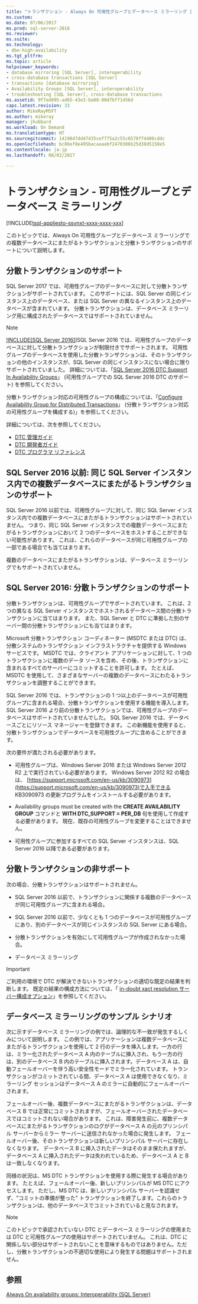 ```yaml
---
title: "トランザクション - Always On 可用性グループとデータベース ミラーリング | Microsoft Docs"
ms.custom: 
ms.date: 07/06/2017
ms.prod: sql-server-2016
ms.reviewer: 
ms.suite: 
ms.technology:
- dbe-high-availability
ms.tgt_pltfrm: 
ms.topic: article
helpviewer_keywords:
- database mirroring [SQL Server], interoperability
- cross-database transactions [SQL Server]
- transactions [database mirroring]
- Availability Groups [SQL Server], interoperability
- troubleshooting [SQL Server], cross-database transactions
ms.assetid: 9f7ed895-ad65-43e3-ba08-00d7bff1456d
caps.latest.revision: 33
author: MikeRayMSFT
ms.author: mikeray
manager: jhubbard
ms.workload: On Demand
ms.translationtype: HT
ms.sourcegitcommit: 1419847dd47435cef775a2c55c0578ff4406cddc
ms.openlocfilehash: bc86ef8e495bacaaaebf2470306b25d38d5158e5
ms.contentlocale: ja-jp
ms.lasthandoff: 08/02/2017

---
```

# <a name="transactions---availability-groups-and-database-mirroring"></a>トランザクション - 可用性グループとデータベース ミラーリング
[!INCLUDE[tsql-appliesto-ssvnxt-xxxx-xxxx-xxx](../../../includes/tsql-appliesto-ssvnxt-xxxx-xxxx-xxx.md)]

このトピックでは、Always On 可用性グループとデータベース ミラーリングでの複数データベースにまたがるトランザクションと分散トランザクションのサポートについて説明します。  

## <a name="support-for-distributed-transactions"></a>分散トランザクションのサポート

SQL Server 2017 では、可用性グループのデータベースに対して分散トランザクションがサポートされています。 このサポートには、SQL Server の同じインスタンス上のデータベース、または SQL Server の異なるインスタンス上のデータベースが含まれています。 分散トランザクションは、データベース ミラーリング用に構成されたデータベースではサポートされていません。

>[!NOTE]
>[!INCLUDE[SQL Server 2016]](../../../includes/sssql15-md.md)]SQL Server 2016 では、可用性グループのデータベースに対して分散トランザクションが制限付きでサポートされます。 可用性グループのデータベースを使用した分散トランザクションは、そのトランザクションの他のインスタンスが、SQL Server の同じインスタンスにない場合に限りサポートされていました。 詳細については、「[SQL Server 2016 DTC Support In Availability Groups](http://blogs.technet.microsoft.com/dataplatform/2016/01/25/sql-server-2016-dtc-support-in-availability-gr)」 (可用性グループでの SQL Server 2016 DTC のサポート) を参照してください。

分散トランザクション対応の可用性グループの構成については、「[Configure Availability Group for Distributed Transactions](configure-availability-group-for-distributed-transactions.md)」 (分散トランザクション対応の可用性グループを構成する)」を参照してください。

詳細については、次を参照してください。

- [DTC 管理ガイド](http://msdn.microsoft.com/library/ms681291.aspx)
- [DTC 開発者ガイド](http://msdn.microsoft.com/library/ms679938.aspx)
- [DTC プログラマ リファレンス](http://msdn.microsoft.com/library/ms686108.aspx)

## <a name="sql-server-2016-and-before-support-for-cross-database-transactions-within-the-same-sql-server-instance"></a>SQL Server 2016 以前: 同じ SQL Server インスタンス内での複数データベースにまたがるトランザクションのサポート  

SQL Server 2016 以前では、可用性グループに対して、同じ SQL Server インスタンス内での複数データベースにまたがるトランザクションはサポートされていません。 つまり、同じ SQL Server インスタンスでの複数データベースにまたがるトランザクションにおいて 2 つのデータベースをホストすることができない可能性があります。 これは、これらのデータベースが同じ可用性グループの一部である場合でも当てはまります。  
  
複数のデータベースにまたがるトランザクションは、データベース ミラーリングでもサポートされていません。  
  
##  <a name="dtcsupport"></a> SQL Server 2016: 分散トランザクションのサポート  
分散トランザクションは、可用性グループでサポートされています。 これは、2 つの異なる SQL Server インスタンスでホストされるデータベース間の分散トランザクションに当てはまります。 また、SQL Server と DTC に準拠した別のサーバー間の分散トランザクションにも当てはまります。  
 
Microsoft 分散トランザクション コーディネーター (MSDTC または DTC) は、分散システムのトランザクション インフラストラクチャを提供する Windows サービスです。 MSDTC では、クライアント アプリケーションに対して、1 つのトランザクションに複数のデータ ソースを含め、その後、トランザクションに含まれるすべてのサーバーにコミットすることを許可します。 たとえば、MSDTC を使用して、さまざまなサーバーの複数のデータベースにわたるトランザクションを調整することができます。

SQL Server 2016 では、トランザクションの 1 つ以上のデータベースが可用性グループに含まれる場合、分散トランザクションを使用する機能を導入します。 SQL Server 2016 より前の分散トランザクションでは、可用性グループのデータベースはサポートされていませんでした。 SQL Server 2016 では、データベースごとにリソース マネージャーを登録できます。 この新機能を使用すると、分散トランザクションでデータベースを可用性グループに含めることができます。
  
 次の要件が満たされる必要があります。  
  
-   可用性グループは、Windows Server 2016 または Windows Server 2012 R2 上で実行されている必要があります。 Windows Server 2012 R2 の場合は、 [https://support.microsoft.com/en-us/kb/3090973](https://support.microsoft.com/en-us/kb/3090973)で入手できる KB3090973 の更新プログラムをインストールする必要があります。  
  
-   Availability groups must be created with the **CREATE AVAILABILITY GROUP** コマンドと **WITH DTC_SUPPORT = PER_DB** 句を使用して作成する必要があります。 現在、既存の可用性グループを変更することはできません。  

- 可用性グループに参加するすべての SQL Server インスタンスは、SQL Server 2016 以降である必要があります。
 
 ## <a name="non-support-for-distributed-transactions"></a>分散トランザクションの非サポート
 次の場合、分散トランザクションはサポートされません。
 
 - SQL Server 2016 以前で、トランザクションに関係する複数のデータベースが同じ可用性グループに含まれる場合。
 
 - SQL Server 2016 以前で、少なくとも 1 つのデータベースが可用性グループにあり、別のデータベースが同じインスタンスの SQL Server にある場合。 
 
 - 分散トランザクションを有効にして可用性グループが作成されなかった場合。
 
 - データベース ミラーリング
 
 > [!IMPORTANT]
 > ご利用の環境で DTC が解決できないトランザクションの適切な既定の結果を判断します。  既定の結果の構成方法については、「 [in-doubt xact resolution サーバー構成オプション](../../../database-engine/configure-windows/in-doubt-xact-resolution-server-configuration-option.md)」を参照してください。
  
## <a name="example-scenario-with-database-mirroring"></a>データベース ミラーリングのサンプル シナリオ  
 次に示すデータベース ミラーリングの例では、論理的な不一致が発生するしくみについて説明します。 この例では、アプリケーションは複数データベースにまたがるトランザクションを使用して 2 行のデータを挿入します。一方の行は、ミラー化されたデータベース A 内のテーブルに挿入され、もう一方の行は、別のデータベース B 内のテーブルに挿入されます。データベース A は、自動フェールオーバーを伴う高い安全性モードでミラー化されています。 トランザクションがコミットされている間、データベース A は使用できなくなり、ミラーリング セッションはデータベース A のミラーに自動的にフェールオーバーされます。  
  
 フェールオーバー後、複数データベースにまたがるトランザクションは、データベース B では正常にコミットされますが、フェールオーバーされたデータベースではコミットされない場合があります。 これは、障害発生前に、複数データベースにまたがるトランザクションのログがデータベース A の元のプリンシパル サーバーからミラー サーバーに送信されなかった場合に発生します。 フェールオーバー後、そのトランザクションは新しいプリンシパル サーバーに存在しなくなります。 データベース B に挿入されたデータはそのまま保たれますが、データベース A に挿入されたデータは失われているため、データベース A と B は一致しなくなります。  
  
 同様の状況は、MS DTC トランザクションを使用する際に発生する場合があります。 たとえば、フェールオーバー後、新しいプリンシパルが MS DTC にアクセスします。 ただし、MS DTC は、新しいプリンシパル サーバーを認識せず、"コミットの準備が整った" トランザクションを終了します。これらのトランザクションは、他のデータベースでコミットされていると見なされます。  
  
> [!NOTE]  
>  このトピックで承認されていない DTC とデータベース ミラーリングの使用または DTC と可用性グループの使用はサポートされていません。  これは、DTC に関係しない部分はサポートされないことを意味するものではありません。ただし、分散トランザクションの不適切な使用により発生する問題はサポートされません。  
  
## <a name="see-also"></a>参照  
 [Always On availability groups: Interoperability &#40;SQL Server&#41;](../../../database-engine/availability-groups/windows/always-on-availability-groups-interoperability-sql-server.md)  
  
  

